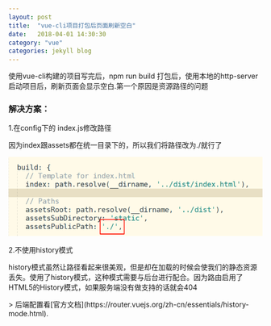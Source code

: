 ```yaml
---
layout: post
title:  "vue-cli项目打包后页面刷新空白"
date:   2018-04-01 14:30:30
category: "vue"
categories: jekyll blog
---
```


<p>使用vue-cli构建的项目写完后，npm run build 打包后，使用本地的http-server启动项目后，刷新页面会显示空白.第一个原因是资源路径的问题</p>
<h3>解决方案：</h3> 
<p>1.在config下的 index.js修改路径</p>
<p>因为index跟assets都在统一目录下的，所以我们将路径改为./就行了</p>

![修改路径](/assets/images/vue/1.jpg)

<p>2.不使用history模式</p>
<p>history模式虽然让路径看起来很美观，但是却在加载的时候会使我们的静态资源丢失。使用了history模式，这种模式需要与后台进行配合。因为路由启用了HTML5的History模式，如果服务端没有做支持的话就会404</p>
> 后端配置看[官方文档](https://router.vuejs.org/zh-cn/essentials/history-mode.html).

